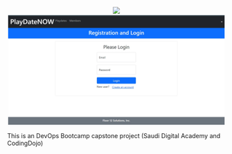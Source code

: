 

<p align="center">
  <img src="your_relative_path_here" width="350" Project Playdatenow >


  <img src="playdatenow.jpg" width="500" >
</p>

This is an DevOps Bootcamp capstone project (Saudi Digital Academy and CodingDojo)

